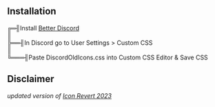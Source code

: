 ## Installation
╔═╢Install [Better Discord](https://betterdiscord.app/)  
║   
╠══╢In Discord go to User Settings > Custom CSS  
║  
╚═══╢Paste DiscordOldIcons.css into Custom CSS Editor & Save CSS

## Disclaimer
*updated version of [Icon Revert 2023](https://github.com/davart154/Icon-Revert-2023)*
